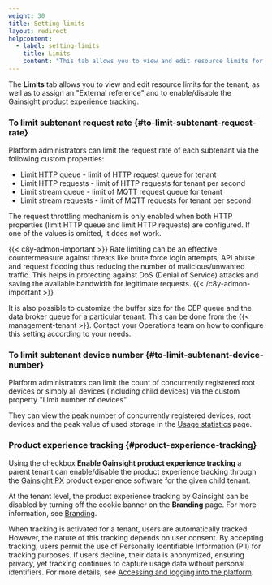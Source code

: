 ```yaml
---
weight: 30
title: Setting limits
layout: redirect
helpcontent:
  - label: setting-limits
    title: Limits
    content: "This tab allows you to view and edit resource limits for this tenant."
---
```



The **Limits** tab allows you to view and edit resource limits for the tenant, as well as to assign an "External reference" and to enable/disable the Gainsight product experience tracking.

### To limit subtenant request rate {#to-limit-subtenant-request-rate}

Platform administrators can limit the request rate of each subtenant via the following custom properties:

* Limit HTTP queue - limit of HTTP request queue for tenant
* Limit HTTP requests - limit of HTTP requests for tenant per second
* Limit stream queue - limit of MQTT request queue for tenant
* Limit stream requests - limit of MQTT requests for tenant per second

The request throttling mechanism is only enabled when both HTTP properties (limit HTTP queue and limit HTTP requests) are configured. If one of the values is omitted, it does not work.

{{< c8y-admon-important >}}
Rate limiting can be an effective countermeasure against threats like brute force login attempts, API abuse and request flooding thus reducing the number of malicious/unwanted traffic. This helps in protecting against DoS (Denial of Service) attacks and saving the available bandwidth for legitimate requests.
{{< /c8y-admon-important >}}

It is also possible to customize the buffer size for the CEP queue and the data broker queue for a particular tenant. This can be done from the {{< management-tenant >}}. Contact your Operations team on how to configure this setting according to your needs.

### To limit subtenant device number {#to-limit-subtenant-device-number}

Platform administrators can limit the count of concurrently registered root devices or simply all devices (including child devices) via the custom property "Limit number of devices".

They can view the peak number of concurrently registered devices, root devices and the peak value of used storage in the [Usage statistics](/enterprise-tenant/usage-and-billing/) page.

### Product experience tracking {#product-experience-tracking}

Using the checkbox **Enable Gainsight product experience tracking** a parent tenant can enable/disable the product experience tracking through the [Gainsight PX](https://www.gainsight.com/product-experience/) product experience software for the given child tenant.

At the tenant level, the product experience tracking by Gainsight can be disabled by turning off the cookie banner on the **Branding** page. For more information, see [Branding](/enterprise-tenant/customization/#branding).

When tracking is activated for a tenant, users are automatically tracked. However, the nature of this tracking depends on user consent. By accepting tracking, users permit the use of Personally Identifiable Information (PII) for tracking purposes. If users decline, their data is anonymized, ensuring privacy, yet tracking continues to capture usage data without personal identifiers. For more details, see [Accessing and logging into the platform](/get-familiar-with-the-ui/platform-access).

